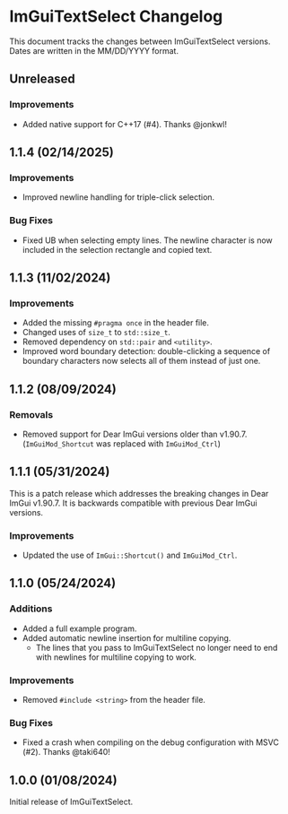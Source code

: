 # ImGuiTextSelect Changelog

This document tracks the changes between ImGuiTextSelect versions. Dates are written in the MM/DD/YYYY format.

## Unreleased

### Improvements

- Added native support for C++17 (#4). Thanks @jonkwl!

## 1.1.4 (02/14/2025)

### Improvements

- Improved newline handling for triple-click selection.

### Bug Fixes

- Fixed UB when selecting empty lines. The newline character is now included in the selection rectangle and copied text.

## 1.1.3 (11/02/2024)

### Improvements

- Added the missing `#pragma once` in the header file.
- Changed uses of `size_t` to `std::size_t`.
- Removed dependency on `std::pair` and `<utility>`.
- Improved word boundary detection: double-clicking a sequence of boundary characters now selects all of them instead of just one.

## 1.1.2 (08/09/2024)

### Removals

- Removed support for Dear ImGui versions older than v1.90.7. (`ImGuiMod_Shortcut` was replaced with `ImGuiMod_Ctrl`)

## 1.1.1 (05/31/2024)

This is a patch release which addresses the breaking changes in Dear ImGui v1.90.7. It is backwards compatible with previous Dear ImGui versions.

### Improvements

- Updated the use of `ImGui::Shortcut()` and `ImGuiMod_Ctrl`.

## 1.1.0 (05/24/2024)

### Additions

- Added a full example program.
- Added automatic newline insertion for multiline copying.
  - The lines that you pass to ImGuiTextSelect no longer need to end with newlines for multiline copying to work.

### Improvements

- Removed `#include <string>` from the header file.

### Bug Fixes

- Fixed a crash when compiling on the debug configuration with MSVC (#2). Thanks @taki640!

## 1.0.0 (01/08/2024)

Initial release of ImGuiTextSelect.
